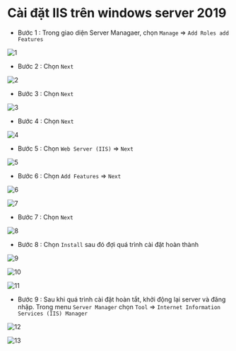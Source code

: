 # Cài đặt IIS trên windows server 2019

* Bước 1 : Trong giao diện Server Managaer, chọn `Manage` => `Add Roles add Features`

![1](https://github.com/laitiennhanhoa/Thu-viec-tai-Nhan-Hoa/blob/main/images/IIS/1.png)

* Bước 2 : Chọn `Next`

![2](https://github.com/laitiennhanhoa/Thu-viec-tai-Nhan-Hoa/blob/main/images/IIS/2.png)

* Bước 3 : Chọn `Next`

![3](https://github.com/laitiennhanhoa/Thu-viec-tai-Nhan-Hoa/blob/main/images/IIS/3.pnghttps://github.com/laitiennhanhoa/Thu-viec-tai-Nhan-Hoa/blob/main/images/IIS/3.png)

* Bước 4 : Chọn `Next`

![4](https://github.com/laitiennhanhoa/Thu-viec-tai-Nhan-Hoa/blob/main/images/IIS/4.png)

* Bước 5 : Chọn `Web Server (IIS)` => `Next`

![5](https://github.com/laitiennhanhoa/Thu-viec-tai-Nhan-Hoa/blob/main/images/IIS/5.png)

* Bước 6 :  Chọn `Add Features` => `Next`

![6](https://github.com/laitiennhanhoa/Thu-viec-tai-Nhan-Hoa/blob/main/images/IIS/6.png)

![7](https://github.com/laitiennhanhoa/Thu-viec-tai-Nhan-Hoa/blob/main/images/IIS/7.png)

* Bước 7 : Chọn `Next`

![8](https://github.com/laitiennhanhoa/Thu-viec-tai-Nhan-Hoa/blob/main/images/IIS/8.png)

* Bước 8 : Chọn `Install` sau đó đợi quá trình cài đặt hoàn thành

![9](https://github.com/laitiennhanhoa/Thu-viec-tai-Nhan-Hoa/blob/main/images/IIS/9.png)

![10](https://github.com/laitiennhanhoa/Thu-viec-tai-Nhan-Hoa/blob/main/images/IIS/10.png)

![11](https://github.com/laitiennhanhoa/Thu-viec-tai-Nhan-Hoa/blob/main/images/IIS/11.png)

* Bước 9 : Sau khi quá trình cài đặt hoàn tắt, khởi động lại server và đăng nhập. Trong menu `Server Manager` chọn `Tool` => `Internet Information Services (IIS) Manager`

![12](https://github.com/laitiennhanhoa/Thu-viec-tai-Nhan-Hoa/blob/main/images/IIS/12.png)

![13](https://github.com/laitiennhanhoa/Thu-viec-tai-Nhan-Hoa/blob/main/images/IIS/13.png)
